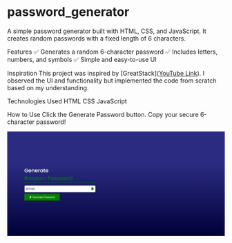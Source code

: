 # password_generator
A simple password generator built with HTML, CSS, and JavaScript. It creates random passwords with a fixed length of 6 characters.

Features
✅ Generates a random 6-character password
✅ Includes letters, numbers, and symbols
✅ Simple and easy-to-use UI

Inspiration
This project was inspired by [GreatStack]([YouTube Link](https://www.youtube.com/watch?v=Xrsb9SiF3a8&list=PLjwm_8O3suyOgDS_Z8AWbbq3zpCmR-WE9&index=4)). I observed the UI and functionality but implemented the code from scratch based on my understanding.

Technologies Used
HTML
CSS
JavaScript

How to Use
Click the Generate Password button.
Copy your secure 6-character password!

![Password Generator Screenshot](img/screen-shot.jpeg)